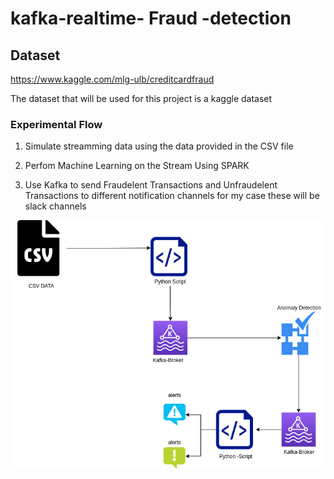# kafka-realtime- Fraud -detection

## Dataset

https://www.kaggle.com/mlg-ulb/creditcardfraud

The dataset that will be used for this project is a kaggle dataset

### Experimental Flow

1.  Simulate streamming data using the data provided in the CSV file

2.  Perfom Machine Learning on the Stream Using SPARK

3.  Use Kafka to send Fraudelent Transactions and Unfraudelent Transactions to different notification channels
    for my case these will be slack channels
    
    
    
![alt text](https://github.com/UnplugCharger/kafka-realtime-anomaly-detection/blob/main/flowDiagram.png?raw=true)


